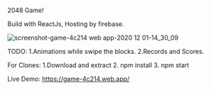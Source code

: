 2048 Game!

Build with ReactJs, Hosting by firebase.

![screenshot-game-4c214 web app-2020 12 01-14_30_09](https://user-images.githubusercontent.com/63794877/100740688-ca529500-33e1-11eb-850d-877466417b6d.png)


TODO:
1.Animations while swipe the blocks.
2.Records and Scores.



For Clones:
1.Download and extract
2. npm install
3. npm start


Live Demo: https://game-4c214.web.app/
